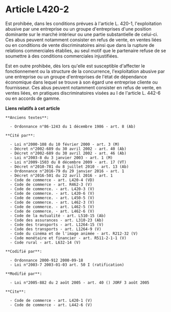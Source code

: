 # Article L420-2

Est prohibée, dans les conditions prévues à l'article L. 420-1, l'exploitation abusive par une entreprise ou un groupe
d'entreprises d'une position dominante sur le marché intérieur ou une partie substantielle de celui-ci. Ces abus peuvent
notamment consister en refus de vente, en ventes liées ou en conditions de vente discriminatoires ainsi que dans la rupture
de relations commerciales établies, au seul motif que le partenaire refuse de se soumettre à des conditions commerciales
injustifiées. 

Est en outre prohibée, dès lors qu'elle est susceptible d'affecter le fonctionnement ou la structure de la concurrence,
l'exploitation abusive par une entreprise ou un groupe d'entreprises de l'état de dépendance économique dans lequel se trouve
à son égard une entreprise cliente ou fournisseur. Ces abus peuvent notamment consister en refus de vente, en ventes liées,
en pratiques discriminatoires visées au I de l'article L. 442-6 ou en accords de gamme.

**Liens relatifs à cet article**

	**Anciens textes**:

	  - Ordonnance n°86-1243 du 1 décembre 1986 - art. 8 (Ab)

	**Cité par**:

	  - Loi n°2000-108 du 10 février 2000 - art. 3 (M)
	  - Décret n°2002-689 du 30 avril 2002 - art. 40 (Ab)
	  - Décret n°2002-689 du 30 avril 2002 - art. 46 (Ab)
	  - Loi n°2003-8 du 3 janvier 2003 - art. 1 (M)
	  - Loi n°2009-1503 du 8 décembre 2009 - art. 17 (VT)
	  - Décret n°2010-781 du 8 juillet 2010 - art. 13 (Ab)
	  - Ordonnance n°2016-79 du 29 janvier 2016 - art. 1
	  - Décret n°2016-501 du 22 avril 2016 - art. 1
	  - Code de commerce - art. L420-4 (VD)
	  - Code de commerce - art. R462-3 (V)
	  - Code de commerce. - art. L420-3 (V)
	  - Code de commerce. - art. L420-6 (V)
	  - Code de commerce. - art. L450-5 (V)
	  - Code de commerce. - art. L462-3 (V)
	  - Code de commerce. - art. L462-5 (V)
	  - Code de commerce. - art. L462-6 (V)
	  - Code de la mutualité - art. L510-15 (Ab)
	  - Code des assurances - art. L310-23 (Ab)
	  - Code des transports - art. L1264-15 (V)
	  - Code des transports - art. L1264-9 (V)
	  - Code du cinéma et de l'image animée - art. R212-32 (V)
	  - Code monétaire et financier - art. R511-2-1-1 (V)
	  - Code rural - art. L632-14 (V)

	**Codifié par**:

	  - Ordonnance 2000-912 2000-09-18
	  - Loi n°2003-7 2003-01-03 art. 50 I (ratification)

	**Modifié par**:

	  - Loi n°2005-882 du 2 août 2005 - art. 40 () JORF 3 août 2005

	**Cite**:

	  - Code de commerce - art. L420-1 (V)
	  - Code de commerce - art. L442-6 (V)

